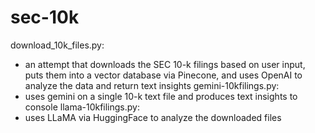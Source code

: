 # sec-10k
download_10k_files.py:
- an attempt that downloads the SEC 10-k filings based on user input, puts them into a vector database via Pinecone,
  and uses OpenAI to analyze the data and return text insights
gemini-10kfilings.py:
- uses gemini on a single 10-k text file and produces text insights to console 
llama-10kfilings.py:
- uses LLaMA via HuggingFace to analyze the downloaded files
